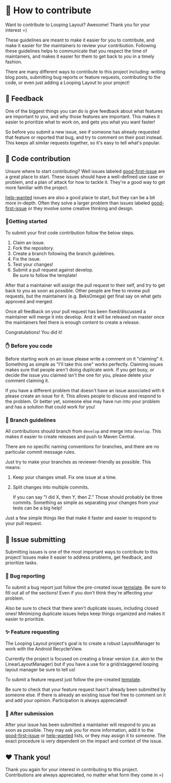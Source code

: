 # :green_heart: How to contribute

Want to contribute to Looping Layout? Awesome! Thank you for your interest =)

These guidelines are meant to make it easier for you to contribute, and make it
easier for the maintainers to review your contribution. Following these guidelines
helps to communicate that you respect the time of maintainers, and makes
it easier for them to get back to *you* in a timely fashion.

There are many different ways to contribute to this project including: writing
blog posts, submitting bug reports or feature requests, contributing to the code,
or even just adding a Looping Layout to your project!

## :loudspeaker: Feedback

One of the biggest things you can do is give feedback about what features
are important to you, and why those features are important. This makes it easier
to prioritize what to work on, and gets you what you want faster!

So before you submit a new issue, see if someone has already requested
that feature or reported that bug, and try to comment on their post instead. This keeps
all similar requests together, so it's easy to tell what's popular.

## :tada: Code contribution 

Unsure where to start contributing? Well issues labeled [good-first-issue][good-first-issue]
are a great place to start. These issues should have a well-defined
use case or problem, and a plan of attack for how to tackle it. They're a good
way to get more familiar with the project.

[help-wanted][help-wanted] issues are also a good place to start, but they can be a
bit more in-depth. Often they solve a larger problem than issues labeled
[good-first-issue][good-first-issue] or they involve some creative thinking and design.

### :star2:Getting started

To submit your first code contribution follow the below steps.

1. Claim an issue.
1. Fork the repository.
2. Create a branch following the branch guidelines.
3. Fix the issue.
4. Test your changes!
5. Submit a pull request against develop.  
   Be sure to follow the template!
   
After that a maintainer will assign the pull request to their self, and
try to get back to you as soon as possible. Other people are free
to review pull requests, but the maintainers (e.g. BeksOmega) get final
say on what gets approved and merged.

Once all feedback on your pull request has been fixed/discussed a maintainer
will merge it into develop. And it will be released on master once the
maintainers feel there is enough content to create a release.

Congratulations! You did it!

### :hand: Before you code

Before starting work on an issue please write a comment on it "claiming" it.
Something as simple as "I'll take this one" works perfectly. Claiming
issues makes sure that people aren't doing duplicate work. If you get
busy, or decide the issue you claimed isn't the one for you, please
delete your comment claiming it.

If you have a different problem that doesn't have an issue associated with it
please create an issue for it. This allows people to discuss and respond
to the problem. Or better yet, someone else may have run into your problem
and has a solution that could work for you!

### :deciduous_tree: Branch guidelines

All contributions should branch from `develop` and merge into `develop`. 
This makes it easier to create releases and push to Maven Central.

There are no specific naming conventions for branches, and there are no
particular commit message rules.

Just try to make your branches as reviewer-friendly as possible. This means:
1. Keep your changes small. Fix one issue at a time.
2. Split changes into multiple commits.

   If you can say "I did X, then Y, then Z." Those should probably be
   three commits. Something as simple as separating your changes from
   your tests can be a big help!

Just a few simple things like that make it faster and easier to respond
to your pull request.

## :memo: Issue submitting

Submitting issues is one of the most important ways to contribute to this
project! Issues make it easier to address problems, get feedback, and
prioritize tasks.

### :bug: Bug reporting

To submit a bug report just follow the pre-created issue [template][issue-template]. Be sure
to fill out all of the sections! Even if you don't think they're affecting
your problem.

Also be sure to check that there aren't duplicate issues, including closed ones!
Minimizing duplicate issues helps keep things organized and makes it easier
to prioritize.

### :sparkles: Feature requesting

The Looping Layout project's goal is to create a robust LayoutManager to
work with the Android RecyclerView.

Currently the project is focused on creating a linear version (i.e. akin
to the LinearLayoutManager) but if you have a use for a grid/staggered
looping layout manager be sure to tell us!

To submit a feature request just follow the pre-created [template][issue-template].

Be sure to check that your feature request hasn't already been submitted by
someone else. If there is already an existing issue feel free to comment
on it and add your opinion. Participation is always appreciated!

### :checkered_flag: After submission

After your issue has been submitted a maintainer will respond to you as soon
as possible. They may ask you for more information, add it to the [good-first-issue][good-first-issue]
or [help-wanted][help-wanted] lists, or they may assign it to someone. The exact
procedure is very dependent on the impact and context of the issue.

## :heart: Thank you!

Thank you again for your interest in contributing to this project. Contributions
are always appreciated, no matter what form they come in =)

[good-first-issue]: https://github.com/BeksOmega/looping-layout/issues?q=is%3Aissue+is%3Aopen+label%3Agood-first-issue
[help-wanted]: https://github.com/BeksOmega/looping-layout/issues?q=is%3Aissue+is%3Aopen+label%3help-wanted
[issue-template]: https://github.com/BeksOmega/looping-layout/issues/new/choose
[semver]: https://semver.org/
[milestone]: https://github.com/BeksOmega/looping-layout/milestone/1
